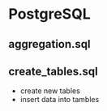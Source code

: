 # PostgreSQL

## **aggregation.sql**



## **create_tables.sql**
- create new tables
- insert data into tambles